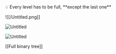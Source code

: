 
<aside>
💡 Every level has to be full, **except the last one**

</aside>

![[/Untitled.png]]

![Untitled](02%20-%20Data%20structures/Tree/Binary%20Tree/Complete%20tree/Untitled%201.png)

![Untitled](02%20-%20Data%20structures/Tree/Binary%20Tree/Complete%20tree/Untitled%202.png)

[[Full binary tree]]